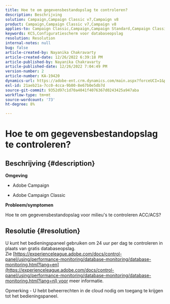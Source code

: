 ```yaml
---
title: Hoe te om gegevensbestandopslag te controleren?
description: Beschrijving
solution: Campaign,Campaign Classic v7,Campaign v8
product: Campaign,Campaign Classic v7,Campaign v8
applies-to: Campaign Classic,Campaign,Campaign Standard,Campaign Classic v7,Campaign v8
keywords: KCS,Configuratiescherm voor databaseopslag
resolution: Resolution
internal-notes: null
bug: false
article-created-by: Nayanika Chakravarty
article-created-date: 12/26/2022 6:39:18 PM
article-published-by: Nayanika Chakravarty
article-published-date: 12/26/2022 7:04:49 PM
version-number: 2
article-number: KA-19420
dynamics-url: https://adobe-ent.crm.dynamics.com/main.aspx?forceUCI=1&pagetype=entityrecord&etn=knowledgearticle&id=8081a299-4c85-ed11-81ac-6045bd006b4b
exl-id: 21aeb21a-7cc0-4cca-9b00-8e67b0e5db7d
source-git-commit: 9352d97c1d70a4041f4076367d0243425a947aba
workflow-type: tm+mt
source-wordcount: '73'
ht-degree: 8%

---
```


# Hoe te om gegevensbestandopslag te controleren?

## Beschrijving {#description}


<b>Omgeving</b>

- Adobe Campaign

- Adobe Campaign Classic

<b>Probleem/symptomen</b>

Hoe te om gegevensbestandopslag voor milieu&#39;s te controleren ACC/ACS?


## Resolutie {#resolution}


U kunt het bedieningspaneel gebruiken om 24 uur per dag te controleren in plaats van gratis databaseopslag. Zie [https://experienceleague.adobe.com/docs/control-panel/using/performance-monitoring/database-monitoring/database-monitoring.html?lang=en](https://experienceleague.adobe.com/docs/control-panel/using/performance-monitoring/database-monitoring/database-monitoring.html?lang=nl) voor meer informatie.

Opmerking - U hebt beheerrechten in de cloud nodig om toegang te krijgen tot het bedieningspaneel.
